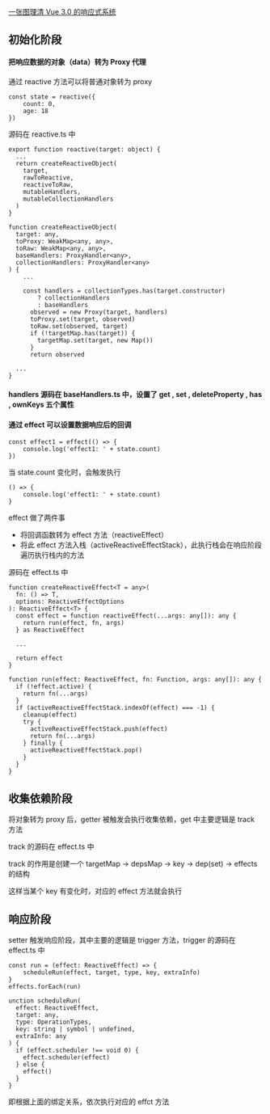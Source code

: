
<a href="https://segmentfault.com/a/1190000020629159">一张图理清 Vue 3.0 的响应式系统</a>

## 初始化阶段

#### 把响应数据的对象（data）转为 Proxy 代理

通过 reactive 方法可以将普通对象转为 proxy

```
const state = reactive({
    count: 0,
    age: 18
})
```

源码在 reactive.ts 中 

```
export function reactive(target: object) {
  ...
  return createReactiveObject(
    target,
    rawToReactive,
    reactiveToRaw,
    mutableHandlers,
    mutableCollectionHandlers
  )
}
```

```
function createReactiveObject(
  target: any,
  toProxy: WeakMap<any, any>,
  toRaw: WeakMap<any, any>,
  baseHandlers: ProxyHandler<any>,
  collectionHandlers: ProxyHandler<any>
) {
    ...
    
    const handlers = collectionTypes.has(target.constructor)
        ? collectionHandlers
        : baseHandlers
      observed = new Proxy(target, handlers)
      toProxy.set(target, observed)
      toRaw.set(observed, target)
      if (!targetMap.has(target)) {
        targetMap.set(target, new Map())
      }
      return observed
  
  ...
}
```

#### handlers 源码在 baseHandlers.ts 中，设置了 get , set , deleteProperty , has , ownKeys 五个属性

#### 通过 effect 可以设置数据响应后的回调

```
const effect1 = effect(() => {
    console.log('effect1: ' + state.count)
})
```

当 state.count 变化时，会触发执行

```
() => {
    console.log('effect1: ' + state.count)
}
```

effect 做了两件事

- 将回调函数转为 effect 方法（reactiveEffect）
- 将此 effect 方法入栈（activeReactiveEffectStack），此执行栈会在响应阶段遍历执行栈内的方法

源码在 effect.ts 中

```
function createReactiveEffect<T = any>(
  fn: () => T,
  options: ReactiveEffectOptions
): ReactiveEffect<T> {
  const effect = function reactiveEffect(...args: any[]): any {
    return run(effect, fn, args)
  } as ReactiveEffect
  
  ...
  
  return effect
}
```

```
function run(effect: ReactiveEffect, fn: Function, args: any[]): any {
  if (!effect.active) {
    return fn(...args)
  }
  if (activeReactiveEffectStack.indexOf(effect) === -1) {
    cleanup(effect)
    try {
      activeReactiveEffectStack.push(effect)
      return fn(...args)
    } finally {
      activeReactiveEffectStack.pop()
    }
  }
}
```

## 收集依赖阶段

将对象转为 proxy 后，getter 被触发会执行收集依赖，get 中主要逻辑是 track 方法

track 的源码在 effect.ts 中

track 的作用是创建一个 targetMap -> depsMap -> key -> dep(set) -> effects 的结构

这样当某个 key 有变化时，对应的 effect 方法就会执行


## 响应阶段

setter 触发响应阶段，其中主要的逻辑是 trigger 方法，trigger 的源码在 effect.ts 中

```
const run = (effect: ReactiveEffect) => {
    scheduleRun(effect, target, type, key, extraInfo)
}
effects.forEach(run)
```

```
unction scheduleRun(
  effect: ReactiveEffect,
  target: any,
  type: OperationTypes,
  key: string | symbol | undefined,
  extraInfo: any
) {
  if (effect.scheduler !== void 0) {
    effect.scheduler(effect)
  } else {
    effect()
  }
}
```

即根据上面的绑定关系，依次执行对应的 effct 方法

